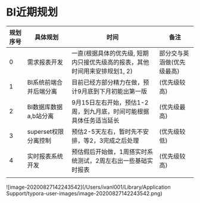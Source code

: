 # BI近期规划

| 规划序号 | 具体规划               | 时间                                                         | 备注                       |
| -------- | ---------------------- | ------------------------------------------------------------ | -------------------------- |
| 0        | 需求报表开发           | 一直(根据具体的优先级, 短期内只接优先级高的报表，其他时间用来安排规划1, 2) | 部分交与英涵做(优先级最高) |
| 1        | BI系统前端合并后端分离 | 目前已经方部分精力在做，预计9月底到下月初能出第一版          | (优先级较高)               |
| 2        | BI数据库数据a,b站分离  | 9月15日左右开始，预估1-2周，到九月底，时间可能根据具体任务适当延长 | (优先级最高)               |
| 3        | superset权限分离控制   | 预估2-5天左右，暂时先不安排，等2，3完成之后处理              | (优先级较低)               |
| 4        | 实时报表系统开发       | 预估假后开始做，1周搭实时系统测试，2周左右出一些基础实时报表 | (优先级较高)               |
|          |                        |                                                              |                            |

![image-20200827142243542](/Users/ivanl001/Library/Application Support/typora-user-images/image-20200827142243542.png)

